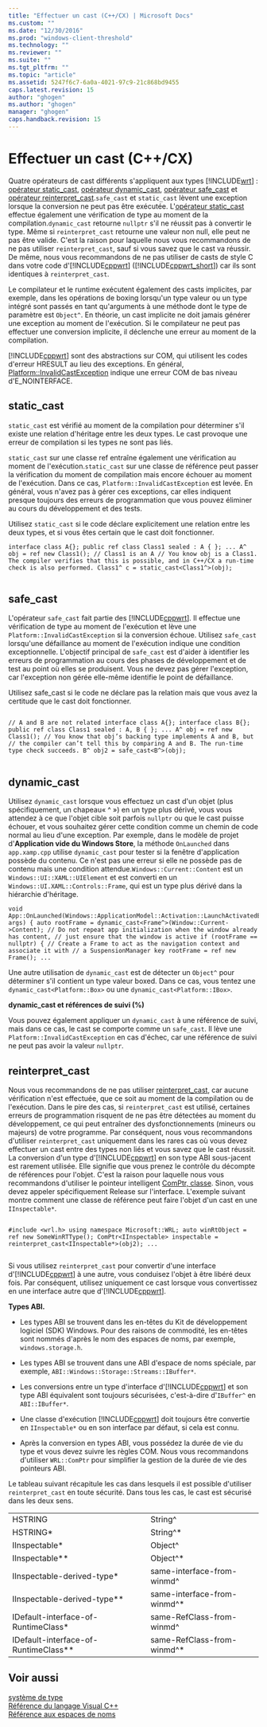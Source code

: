 ```yaml
---
title: "Effectuer un cast (C++/CX) | Microsoft Docs"
ms.custom: ""
ms.date: "12/30/2016"
ms.prod: "windows-client-threshold"
ms.technology: ""
ms.reviewer: ""
ms.suite: ""
ms.tgt_pltfrm: ""
ms.topic: "article"
ms.assetid: 5247f6c7-6a0a-4021-97c9-21c868bd9455
caps.latest.revision: 15
author: "ghogen"
ms.author: "ghogen"
manager: "ghogen"
caps.handback.revision: 15
---
```

# Effectuer un cast (C++/CX)
Quatre opérateurs de cast différents s'appliquent aux types [!INCLUDE[wrt](../cppcx/includes/wrt-md.md)] : [opérateur static\_cast](../cpp/static-cast-operator.md), [opérateur dynamic\_cast](../cpp/dynamic-cast-operator.md), [opérateur safe\_cast](~/windows/safe-cast-cpp-component-extensions.md) et [opérateur reinterpret\_cast](../cpp/reinterpret-cast-operator.md).`safe_cast` et `static_cast` lèvent une exception lorsque la conversion ne peut pas être exécutée. L'[opérateur static\_cast](../cpp/static-cast-operator.md) effectue également une vérification de type au moment de la compilation.`dynamic_cast` retourne `nullptr` s'il ne réussit pas à convertir le type. Même si `reinterpret_cast` retourne une valeur non null, elle peut ne pas être valide. C'est la raison pour laquelle nous vous recommandons de ne pas utiliser `reinterpret_cast`, sauf si vous savez que le cast va réussir. De même, nous vous recommandons de ne pas utiliser de casts de style C dans votre code d'[!INCLUDE[cppwrt](../cppcx/includes/cppwrt-md.md)] \([!INCLUDE[cppwrt_short](../cppcx/includes/cppwrt-short-md.md)]\) car ils sont identiques à `reinterpret_cast`.  
  
 Le compilateur et le runtime exécutent également des casts implicites, par exemple, dans les opérations de boxing lorsqu'un type valeur ou un type intégré sont passés en tant qu'arguments à une méthode dont le type de paramètre est `Object^`. En théorie, un cast implicite ne doit jamais générer une exception au moment de l'exécution. Si le compilateur ne peut pas effectuer une conversion implicite, il déclenche une erreur au moment de la compilation.  
  
 [!INCLUDE[cppwrt](../cppcx/includes/cppwrt-md.md)] sont des abstractions sur COM, qui utilisent les codes d'erreur HRESULT au lieu des exceptions. En général, [Platform::InvalidCastException](../cppcx/platform-invalidcastexception-class.md) indique une erreur COM de bas niveau d'E\_NOINTERFACE.  
  
## static\_cast  
 `static_cast` est vérifié au moment de la compilation pour déterminer s'il existe une relation d'héritage entre les deux types. Le cast provoque une erreur de compilation si les types ne sont pas liés.  
  
 `static_cast` sur une classe ref entraîne également une vérification au moment de l'exécution.`static_cast` sur une classe de référence peut passer la vérification du moment de compilation mais encore échouer au moment de l'exécution. Dans ce cas, `Platform::InvalidCastException` est levée. En général, vous n'avez pas à gérer ces exceptions, car elles indiquent presque toujours des erreurs de programmation que vous pouvez éliminer au cours du développement et des tests.  
  
 Utilisez `static_cast` si le code déclare explicitement une relation entre les deux types, et si vous êtes certain que le cast doit fonctionner.  
  
```  
interface class A{}; public ref class Class1 sealed : A { }; ... A^ obj = ref new Class1(); // Class1 is an A // You know obj is a Class1. The compiler verifies that this is possible, and in C++/CX a run-time check is also performed. Class1^ c = static_cast<Class1^>(obj);  
  
```  
  
## safe\_cast  
 L'opérateur `safe_cast` fait partie des [!INCLUDE[cppwrt](../cppcx/includes/cppwrt-md.md)]. Il effectue une vérification de type au moment de l'exécution et lève une `Platform::InvalidCastException` si la conversion échoue. Utilisez `safe_cast` lorsqu'une défaillance au moment de l'exécution indique une condition exceptionnelle. L'objectif principal de `safe_cast` est d'aider à identifier les erreurs de programmation au cours des phases de développement et de test au point où elles se produisent. Vous ne devez pas gérer l'exception, car l'exception non gérée elle\-même identifie le point de défaillance.  
  
 Utilisez safe\_cast si le code ne déclare pas la relation mais que vous avez la certitude que le cast doit fonctionner.  
  
```  
  
// A and B are not related interface class A{}; interface class B{}; public ref class Class1 sealed : A, B { }; ... A^ obj = ref new Class1(); // You know that obj’s backing type implements A and B, but // the compiler can’t tell this by comparing A and B. The run-time type check succeeds. B^ obj2 = safe_cast<B^>(obj);  
  
```  
  
## dynamic\_cast  
 Utilisez `dynamic_cast` lorsque vous effectuez un cast d'un objet \(plus spécifiquement, un chapeau« ^ »\) en un type plus dérivé, vous vous attendez à ce que l'objet cible soit parfois `nullptr` ou que le cast puisse échouer, et vous souhaitez gérer cette condition comme un chemin de code normal au lieu d'une exception. Par exemple, dans le modèle de projet d'**Application vide du Windows Store**, la méthode `OnLaunched` dans `app.xamp.cpp` utilise `dynamic_cast` pour tester si la fenêtre d'application possède du contenu. Ce n'est pas une erreur si elle ne possède pas de contenu mais une condition attendue.`Windows::Current::Content` est un `Windows::UI::XAML::UIElement` et est converti en un `Windows::UI.XAML::Controls::Frame`, qui est un type plus dérivé dans la hiérarchie d'héritage.  
  
```  
void App::OnLaunched(Windows::ApplicationModel::Activation::LaunchActivatedEventArgs^ args) { auto rootFrame = dynamic_cast<Frame^>(Window::Current->Content); // Do not repeat app initialization when the window already has content, // just ensure that the window is active if (rootFrame == nullptr) { // Create a Frame to act as the navigation context and associate it with // a SuspensionManager key rootFrame = ref new Frame(); ...  
```  
  
 Une autre utilisation de `dynamic_cast` est de détecter un `Object^` pour déterminer s'il contient un type valeur boxed. Dans ce cas, vous tentez une `dynamic_cast<Platform::Box>` ou une `dynamic_cast<Platform::IBox>`.  
  
 **dynamic\_cast et références de suivi \(%\)**  
  
 Vous pouvez également appliquer un `dynamic_cast` à une référence de suivi, mais dans ce cas, le cast se comporte comme un `safe_cast`. Il lève une `Platform::InvalidCastException` en cas d'échec, car une référence de suivi ne peut pas avoir la valeur `nullptr`.  
  
## reinterpret\_cast  
 Nous vous recommandons de ne pas utiliser [reinterpret\_cast](../cpp/reinterpret-cast-operator.md), car aucune vérification n'est effectuée, que ce soit au moment de la compilation ou de l'exécution. Dans le pire des cas, si `reinterpret_cast` est utilisé, certaines erreurs de programmation risquent de ne pas être détectées au moment du développement, ce qui peut entraîner des dysfonctionnements \(mineurs ou majeurs\) de votre programme. Par conséquent, nous vous recommandons d'utiliser `reinterpret_cast` uniquement dans les rares cas où vous devez effectuer un cast entre des types non liés et vous savez que le cast réussit. La conversion d'un type d'[!INCLUDE[cppwrt](../cppcx/includes/cppwrt-md.md)] en son type ABI sous\-jacent est rarement utilisée. Elle signifie que vous prenez le contrôle du décompte de références pour l'objet. C'est la raison pour laquelle nous vous recommandons d'utiliser le pointeur intelligent [ComPtr, classe](../windows/comptr-class.md). Sinon, vous devez appeler spécifiquement Release sur l'interface. L'exemple suivant montre comment une classe de référence peut faire l'objet d'un cast en une `IInspectable*`.  
  
```  
  
#include <wrl.h> using namespace Microsoft::WRL; auto winRtObject = ref new SomeWinRTType(); ComPtr<IInspectable> inspectable = reinterpret_cast<IInspectable*>(obj2); ...  
  
```  
  
 Si vous utilisez `reinterpret_cast` pour convertir d'une interface d'[!INCLUDE[cppwrt](../cppcx/includes/cppwrt-md.md)] à une autre, vous conduisez l'objet à être libéré deux fois. Par conséquent, utilisez uniquement ce cast lorsque vous convertissez en une interface autre que d'[!INCLUDE[cppwrt](../cppcx/includes/cppwrt-md.md)].  
  
 **Types ABI.**  
  
-   Les types ABI se trouvent dans les en\-têtes du Kit de développement logiciel \(SDK\) Windows. Pour des raisons de commodité, les en\-têtes sont nommés d'après le nom des espaces de noms, par exemple, `windows.storage.h`.  
  
-   Les types ABI se trouvent dans une ABI d'espace de noms spéciale, par exemple, `ABI::Windows::Storage::Streams::IBuffer*`.  
  
-   Les conversions entre un type d'interface d'[!INCLUDE[cppwrt](../cppcx/includes/cppwrt-md.md)] et son type ABI équivalent sont toujours sécurisées, c'est\-à\-dire d'`IBuffer^` en `ABI::IBuffer*`.  
  
-   Une classe d'exécution [!INCLUDE[cppwrt](../cppcx/includes/cppwrt-md.md)] doit toujours être convertie en `IInspectable*` ou en son interface par défaut, si cela est connu.  
  
-   Après la conversion en types ABI, vous possédez la durée de vie du type et vous devez suivre les règles COM. Nous vous recommandons d'utiliser `WRL::ComPtr` pour simplifier la gestion de la durée de vie des pointeurs ABI.  
  
 Le tableau suivant récapitule les cas dans lesquels il est possible d'utiliser `reinterpret_cast` en toute sécurité. Dans tous les cas, le cast est sécurisé dans les deux sens.  
  
|||  
|-|-|  
|HSTRING|String^|  
|HSTRING\*|String^\*|  
|IInspectable\*|Object^|  
|IInspectable\*\*|Object^\*|  
|IInspectable\-derived\-type\*|same\-interface\-from\-winmd^|  
|IInspectable\-derived\-type\*\*|same\-interface\-from\-winmd^\*|  
|IDefault\-interface\-of\-RuntimeClass\*|same\-RefClass\-from\-winmd^|  
|IDefault\-interface\-of\-RuntimeClass\*\*|same\-RefClass\-from\-winmd^\*|  
  
## Voir aussi  
 [système de type](../cppcx/type-system-c-cx.md)   
 [Référence du langage Visual C\+\+](../cppcx/visual-c-language-reference-c-cx.md)   
 [Référence aux espaces de noms](../cppcx/namespaces-reference-c-cx.md)